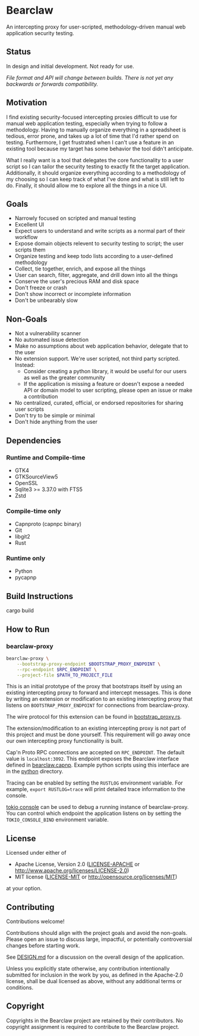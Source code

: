 # Bearclaw

An intercepting proxy for user-scripted, methodology-driven manual web application security testing.

## Status

In design and initial development. Not ready for use.

*File format and API will change between builds. There is not yet any backwards or forwards compatibility.*

## Motivation

I find existing security-focused intercepting proxies difficult to use for manual web application
testing, especially when trying to follow a methodology. Having to manually organize everything
in a spreadsheet is tedious, error prone, and takes up a lot of time that I'd rather spend on
testing. Furthermore, I get frustrated when I can't use a feature in an existing tool because my
target has some behavior the tool didn't anticipate.

What I really want is a tool that delegates the core functionality to a user script so I can
tailor the security testing to exactly fit the target application. Additionally, it should organize
everything according to a methodology of my choosing so I can keep track of what I've done and
what is still left to do. Finally, it should allow me to explore all the things in a nice UI.

## Goals

- Narrowly focused on scripted and manual testing
- Excellent UI
- Expect users to understand and write scripts as a normal part of their workflow
- Expose domain objects relevent to security testing to script; the user scripts them
- Organize testing and keep todo lists according to a user-defined methodology
- Collect, tie together, enrich, and expose all the things
- User can search, filter, aggregate, and drill down into all the things
- Conserve the user's precious RAM and disk space
- Don't freeze or crash
- Don't show incorrect or incomplete information
- Don't be unbearably slow

## Non-Goals

- Not a vulnerability scanner
- No automated issue detection
- Make no assumptions about web application behavior, delegate that to the user
- No extension support. We're user scripted, not third party scripted. Instead:
  - Consider creating a python library, it would be useful for our users as well as the
    greater community
  - If the application is missing a feature or doesn't expose a needed API or domain model to user
    scripting, please open an issue or make a contribution
- No centralized, curated, official, or endorsed repositories for sharing user scripts
- Don't try to be simple or minimal
- Don't hide anything from the user

## Dependencies

### Runtime and Compile-time

- GTK4
- GTKSourceView5
- OpenSSL
- Sqlite3 >= 3.37.0 with FTS5
- Zstd

### Compile-time only

- Capnproto (capnpc binary)
- Git
- libgit2
- Rust

### Runtime only

- Python
- pycapnp

## Build Instructions

cargo build

## How to Run

### bearclaw-proxy

```bash
bearclaw-proxy \
    --bootstrap-proxy-endpoint $BOOTSTRAP_PROXY_ENDPOINT \
    --rpc-endpoint $RPC_ENDPOINT \
    --project-file $PATH_TO_PROJECT_FILE
```

This is an initial prototype of the proxy that bootstraps itself by using an existing
intercepting proxy to forward and intercept messages. This is done by writing an extension or
modification to an existing intercepting proxy that listens on `BOOTSTRAP_PROXY_ENDPOINT` for
connections from bearclaw-proxy.

The wire protocol for this extension can be found in
[bootstrap_proxy.rs](bearclaw-proxy/src/bootstrap_proxy.rs).

The extension/modification to an existing intercepting proxy is not part of this project and must
be done yourself. This requirement will go away once our own intercepting proxy functionality is
built.

Cap'n Proto RPC connections are accepted on `RPC_ENDPOINT`. The default value is `localhost:3092`.
This endpoint exposes the Bearclaw interface defined in [bearclaw.capnp](bearclaw.capnp). Example
python scripts using this interface are in the [python](bearclaw-proxy/python) directory.

Tracing can be enabled by setting the `RUSTLOG` environment variable. For example,
`export RUSTLOG=trace` will print detailed trace information to the console.

[tokio console](https://github.com/tokio-rs/console) can be used to debug a running instance
of bearclaw-proxy. You can control which endpoint the application listens on by setting the
`TOKIO_CONSOLE_BIND` environment variable.

## License

Licensed under either of

 * Apache License, Version 2.0
   ([LICENSE-APACHE](LICENSE-APACHE) or http://www.apache.org/licenses/LICENSE-2.0)
 * MIT license
   ([LICENSE-MIT](LICENSE-MIT) or http://opensource.org/licenses/MIT)

at your option.

## Contributing

Contributions welcome!

Contributions should align with the project goals and avoid the non-goals. Please open an issue
to discuss large, impactful, or potentially controversial changes before starting work.

See [DESIGN.md](DESIGN.md) for a discussion on the overall design of the application.

Unless you explicitly state otherwise, any contribution intentionally submitted for inclusion in the
work by you, as defined in the Apache-2.0 license, shall be dual licensed as above, without any
additional terms or conditions.

## Copyright

Copyrights in the Bearclaw project are retained by their contributors. No copyright assignment is
required to contribute to the Bearclaw project.
